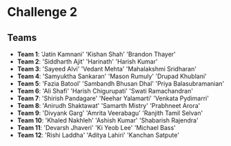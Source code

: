 # Challenge 2

## Teams

 * __Team 1__: 'Jatin Kamnani' 'Kishan Shah' 'Brandon Thayer'
 * __Team 2__: 'Siddharth Ajit' 'Harinath' 'Harish Kumar'
 * __Team 3__: 'Sayeed Alvi' 'Vedant Mehta' 'Mahalakshmi Sridharan'
 * __Team 4__: 'Samyuktha Sankaran' 'Mason Rumuly' 'Drupad Khublani'
 * __Team 5__: 'Fazia Batool' 'Sambandh Bhusan Dhal' 'Priya Balasubramanian'
 * __Team 6__: 'Ali Shafi' 'Harish Chigurupati' 'Swati Ramachandran'
 * __Team 7__: 'Shirish Pandagare' 'Neehar Yalamarti' 'Venkata Pydimarri'
 * __Team 8__: 'Anirudh Shaktawat' 'Samarth Mistry' 'Prabhneet Arora'
 * __Team 9__: 'Divyank Garg' 'Amrita Veerabagu' 'Ranjith Tamil Selvan'
 * __Team 10__: 'Khaled Nakhleh' 'Ashish Kumar' 'Shabarish Rajendra'
 * __Team 11__: 'Devarsh Jhaveri' 'Ki Yeob Lee' 'Michael Bass'
 * __Team 12__: 'Rishi Laddha' 'Aditya Lahiri' 'Kanchan Satpute'
